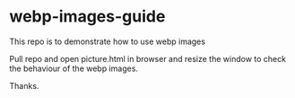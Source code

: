 # webp-images-guide
This repo is to demonstrate how to use webp images

Pull repo and open picture.html in browser and resize the window to check the behaviour of the webp images.

Thanks.
